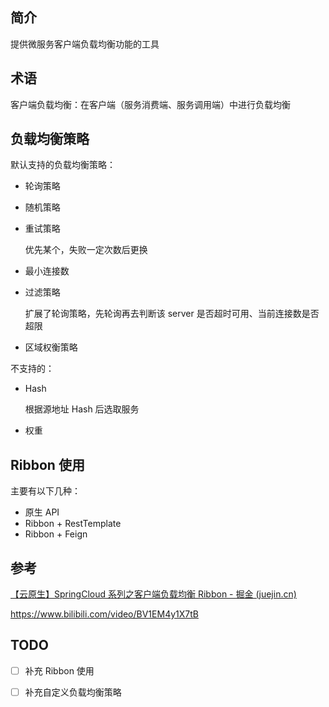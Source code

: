 ## 简介

提供微服务客户端负载均衡功能的工具

## 术语

客户端负载均衡：在客户端（服务消费端、服务调用端）中进行负载均衡

## 负载均衡策略

默认支持的负载均衡策略：

+ 轮询策略

+ 随机策略

+ 重试策略

  优先某个，失败一定次数后更换

+ 最小连接数

+ 过滤策略

  扩展了轮询策略，先轮询再去判断该 server 是否超时可用、当前连接数是否超限

+ 区域权衡策略

不支持的：

+ Hash

  根据源地址 Hash 后选取服务

+ 权重

## Ribbon 使用

主要有以下几种：

+ 原生 API
+ Ribbon + RestTemplate
+ Ribbon + Feign

## 参考

[【云原生】SpringCloud 系列之客户端负载均衡 Ribbon - 掘金 (juejin.cn)](https://juejin.cn/post/7126715811016179726)

https://www.bilibili.com/video/BV1EM4y1X7tB

## TODO

- [ ] 补充 Ribbon 使用
- [ ] 补充自定义负载均衡策略

